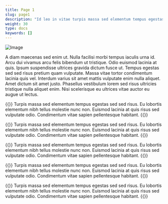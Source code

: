 ```yaml
---
title: Page 1
slug: page1
description: "Id leo in vitae turpis massa sed elementum tempus egestas."
weight: 30
type: docs
keywords: []
---
```


![Image](/handbook/img/image.png)

A diam maecenas sed enim ut. Nulla facilisi morbi tempus iaculis urna id. Arcu dui vivamus arcu felis bibendum ut tristique. 
Odio euismod lacinia at quis. Ipsum suspendisse ultrices gravida dictum fusce ut. Tempus egestas sed sed risus pretium quam vulputate. 
Massa vitae tortor condimentum lacinia quis vel. Interdum varius sit amet mattis vulputate enim nulla aliquet. Amet dictum sit amet justo. 
Phasellus vestibulum lorem sed risus ultricies tristique nulla aliquet enim. Nisi scelerisque eu ultrices vitae auctor eu augue ut lectus.

{{<alert title="Der I14Y-Chatbot beantwortet Fragen in verschiedenen Sprachen" color="success">}}
Turpis massa sed elementum tempus egestas sed sed risus. Eu lobortis elementum nibh tellus molestie nunc non. 
Euismod lacinia at quis risus sed vulputate odio. Condimentum vitae sapien pellentesque habitant.
{{</alert>}}

{{<alert title="Der I14Y-Chatbot beantwortet Fragen in verschiedenen Sprachen" color="error">}}
Turpis massa sed elementum tempus egestas sed sed risus. Eu lobortis elementum nibh tellus molestie nunc non. 
Euismod lacinia at quis risus sed vulputate odio. Condimentum vitae sapien pellentesque habitant.
{{</alert>}}

{{<alert title="Der I14Y-Chatbot beantwortet Fragen in verschiedenen Sprachen" color="info">}}
Turpis massa sed elementum tempus egestas sed sed risus. Eu lobortis elementum nibh tellus molestie nunc non. 
Euismod lacinia at quis risus sed vulputate odio. Condimentum vitae sapien pellentesque habitant.
{{</alert>}}

{{<alert title="Der I14Y-Chatbot beantwortet Fragen in verschiedenen Sprachen" color="logo">}}
Turpis massa sed elementum tempus egestas sed sed risus. Eu lobortis elementum nibh tellus molestie nunc non. 
Euismod lacinia at quis risus sed vulputate odio. Condimentum vitae sapien pellentesque habitant.
{{</alert>}}

{{<alert title="Der I14Y-Chatbot beantwortet Fragen in verschiedenen Sprachen" color="warning">}}
Turpis massa sed elementum tempus egestas sed sed risus. Eu lobortis elementum nibh tellus molestie nunc non. 
Euismod lacinia at quis risus sed vulputate odio. Condimentum vitae sapien pellentesque habitant.
{{</alert>}}
